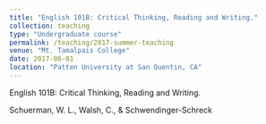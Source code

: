```yaml
---
title: "English 101B: Critical Thinking, Reading and Writing."
collection: teaching
type: "Undergraduate course"
permalink: /teaching/2017-summer-teaching
venue: "Mt. Tamalpais College"
date: 2017-06-01
location: "Patten University at San Quentin, CA"
---
```


English 101B: Critical Thinking, Reading and Writing.

Schuerman, W. L., Walsh, C., & Schwendinger-Schreck